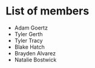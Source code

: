 # List of members
- Adam Goertz
- Tyler Gerth
- Tyler Tracy
- Blake Hatch
- Brayden Alvarez
- Natalie Bostwick
